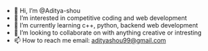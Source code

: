 - 👋 Hi, I’m @Aditya-shou
- 👀 I’m interested in competitive coding and web development
- 🌱 I’m currently learning c++, python, backend web development
- 💞️ I’m looking to collaborate on with anything creative or intresting
- 📫 How to reach me email: adityashou99@gmail.com

<!---
Aditya-shou/Aditya-shou is a ✨ special ✨ repository because its `README.md` (this file) appears on your GitHub profile.
You can click the Preview link to take a look at your changes.
--->
